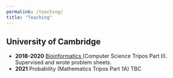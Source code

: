 ```yaml
---
permalink: /teaching/
title: "Teaching"
---
```


## University of Cambridge

* **2018-2020** [ Bioinformatics ](/CLBioinformatics) (Computer Science Tripos Part II). Supervised and wrote problem sheets.
* **2021** Probability (Mathematics Tripos Part 1A) TBC
